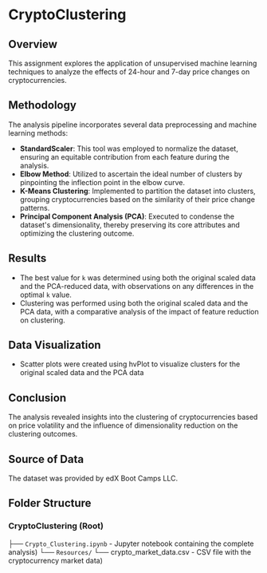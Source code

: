 # CryptoClustering

## Overview
This assignment explores the application of unsupervised machine learning techniques to analyze the effects of 24-hour and 7-day price changes on cryptocurrencies.

## Methodology
The analysis pipeline incorporates several data preprocessing and machine learning methods:
- **StandardScaler**: This tool was employed to normalize the dataset, ensuring an equitable contribution from each feature during the analysis.
- **Elbow Method**:  Utilized to ascertain the ideal number of clusters by pinpointing the inflection point in the elbow curve.
- **K-Means Clustering**: Implemented to partition the dataset into clusters, grouping cryptocurrencies based on the similarity of their price change patterns.
- **Principal Component Analysis (PCA)**: Executed to condense the dataset's dimensionality, thereby preserving its core attributes and optimizing the clustering outcome.
  
## Results
- The best value for `k` was determined using both the original scaled data and the PCA-reduced data, with observations on any differences in the optimal `k` value.
- Clustering was performed using both the original scaled data and the PCA data, with a comparative analysis of the impact of feature reduction on clustering.
  
## Data Visualization
- Scatter plots were created using hvPlot to visualize clusters for the original scaled data and the PCA data
  
## Conclusion
The analysis revealed insights into the clustering of cryptocurrencies based on price volatility and the influence of dimensionality reduction on the clustering outcomes.

## Source of Data
The dataset was provided by edX Boot Camps LLC.

## Folder Structure
### CryptoClustering (Root)
├── `Crypto_Clustering.ipynb` - Jupyter notebook containing the complete analysis)
└── `Resources/`
      └── crypto_market_data.csv - CSV file with the cryptocurrency market data)
       
```
